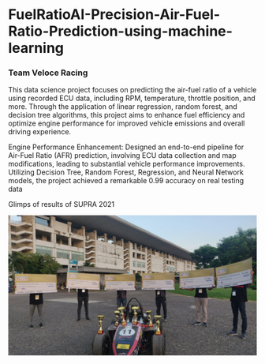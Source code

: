 # FuelRatioAI-Precision-Air-Fuel-Ratio-Prediction-using-machine-learning
### Team Veloce Racing

This data science project focuses on predicting the air-fuel ratio of a vehicle using recorded ECU data, including RPM, temperature, throttle position, and more. Through the application of linear regression, random forest, and decision tree algorithms, this project aims to enhance fuel efficiency and optimize engine performance for improved vehicle emissions and overall driving experience.

Engine Performance Enhancement: Designed an end-to-end pipeline for Air-Fuel Ratio (AFR) prediction, involving ECU data collection and map modifications, leading to substantial vehicle performance improvements. Utilizing Decision Tree, Random Forest, Regression, and Neural Network models, the project achieved a remarkable 0.99 accuracy on real testing data

Glimps of results of SUPRA 2021

![Veloce Racing](https://github.com/sohampadhye007/FuelRatioAI-Precision-Air-Fuel-Ratio-Prediction-using-machine-learning/blob/main/Supra_Winner.jpg?raw=true)

